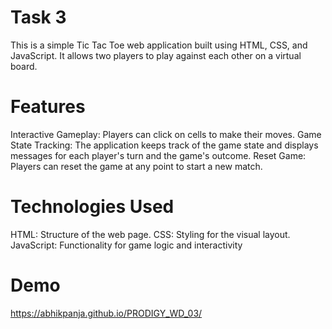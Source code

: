 # Task 3
This is a simple Tic Tac Toe web application built using HTML, CSS, and JavaScript. It allows two players to play against each other on a virtual board.

# Features
Interactive Gameplay: Players can click on cells to make their moves.
Game State Tracking: The application keeps track of the game state and displays messages for each player's turn and the game's outcome.
Reset Game: Players can reset the game at any point to start a new match.

# Technologies Used
HTML: Structure of the web page.
CSS: Styling for the visual layout.
JavaScript: Functionality for game logic and interactivity

# Demo
https://abhikpanja.github.io/PRODIGY_WD_03/
